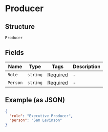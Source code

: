 
# Producer

## Structure

`Producer`

## Fields

| Name | Type | Tags | Description |
|  --- | --- | --- | --- |
| `Role` | `string` | Required | - |
| `Person` | `string` | Required | - |

## Example (as JSON)

```json
{
  "role": "Executive Producer",
  "person": "Sam Levinson"
}
```


